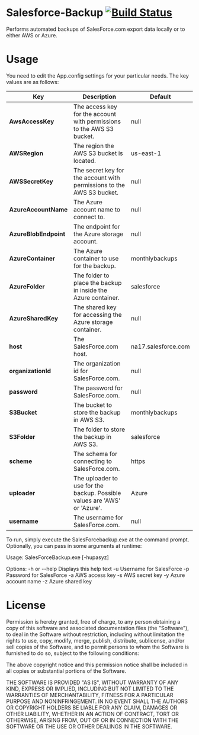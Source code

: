 # Salesforce-Backup [![Build Status](https://dev.azure.com/huddeldaddel/huddeldaddel/_apis/build/status/huddeldaddel.salesforce-backup?branchName=master)](https://dev.azure.com/huddeldaddel/huddeldaddel/_build/latest?definitionId=6&branchName=master)

Performs automated backups of SalesForce.com export data locally or to either AWS or Azure.

Usage
=====

You need to edit the App.config settings for your particular needs. The key values are as follows:

| Key | Description | Default |
| --- | --- | --- |
| **AwsAccessKey** | The access key for the account with permissions to the AWS S3 bucket. | null |
| **AWSRegion** | The region the AWS S3 bucket is located. | us-east-1 |
| **AWSSecretKey** | The secret key for the account with permissions to the AWS S3 bucket. | null |
| **AzureAccountName** | The Azure account name to connect to. | null |
| **AzureBlobEndpoint** | The endpoint for the Azure storage account. | null|
| **AzureContainer** | The Azure container to use for the backup. | monthlybackups |
| **AzureFolder** | The folder to place the backup in inside the Azure container. | salesforce |
| **AzureSharedKey** | The shared key for accessing the Azure storage container. | null |
| **host** | The SalesForce.com host. | na17.salesforce.com |
| **organizationId** | The organization id for SalesForce.com. | null |
| **password** | The password for SalesForce.com. | null |
| **S3Bucket** | The bucket to store the backup in AWS S3. | monthlybackups |
| **S3Folder** | The folder to store the backup in AWS S3. | salesforce |
| **scheme** | The schema for connecting to SalesForce.com. | https |
| **uploader** | The uploader to use for the backup. Possible values are 'AWS' or 'Azure'. | Azure |
| **username** | The username for SalesForce.com. | null |

To run, simply execute the SalesForcebackup.exe at the command prompt. Optionally, you can pass in some arguments at runtime:

Usage: SalesForceBackup.exe [-hupasyz]

Options:
        -h or --help    Displays this help text
        -u              Username for SalesForce
        -p              Password for SalesForce
        -a              AWS access key
        -s              AWS secret key
        -y              Azure account name
        -z              Azure shared key

		
License
=======

Permission is hereby granted, free of charge, to any person obtaining a copy
of this software and associated documentation files (the "Software"), to deal
in the Software without restriction, including without limitation the rights
to use, copy, modify, merge, publish, distribute, sublicense, and/or sell
copies of the Software, and to permit persons to whom the Software is
furnished to do so, subject to the following conditions:

The above copyright notice and this permission notice shall be included in all
copies or substantial portions of the Software.

THE SOFTWARE IS PROVIDED "AS IS", WITHOUT WARRANTY OF ANY KIND, EXPRESS OR
IMPLIED, INCLUDING BUT NOT LIMITED TO THE WARRANTIES OF MERCHANTABILITY,
FITNESS FOR A PARTICULAR PURPOSE AND NONINFRINGEMENT. IN NO EVENT SHALL THE
AUTHORS OR COPYRIGHT HOLDERS BE LIABLE FOR ANY CLAIM, DAMAGES OR OTHER
LIABILITY, WHETHER IN AN ACTION OF CONTRACT, TORT OR OTHERWISE, ARISING FROM,
OUT OF OR IN CONNECTION WITH THE SOFTWARE OR THE USE OR OTHER DEALINGS IN THE
SOFTWARE.
